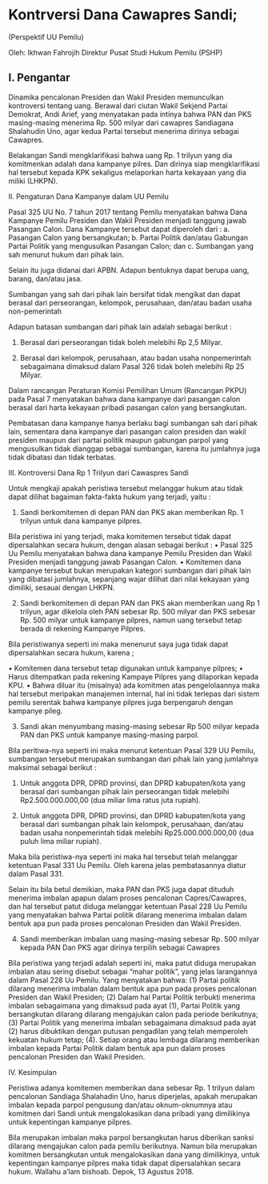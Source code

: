 # Kontrversi Dana Cawapres Sandi;
(Perspektif UU Pemilu)

Oleh:
Ikhwan Fahrojih
Direktur Pusat Studi Hukum Pemilu (PSHP)

## I. Pengantar

Dinamika pencalonan Presiden dan Wakil Presiden memunculkan kontroversi tentang uang. Berawal dari ciutan Wakil Sekjend Partai Demokrat, Andi Arief, yang menyatakan pada intinya bahwa PAN dan PKS masing-masing menerima Rp. 500 milyar dari cawapres Sandiagana Shalahudin Uno, agar kedua Partai tersebut menerima dirinya sebagai Cawapres.

Belakangan Sandi mengklarifikasi bahwa uang Rp. 1 trilyun yang dia komitmenkan adalah dana kampanye pilres. Dan dirinya siap mengklarifikasi hal tersebut kepada KPK sekaligus melaporkan harta kekayaan yang dia miliki (LHKPN).

II. Pengaturan Dana Kampanye dalam UU Pemilu

Pasal 325 UU No. 7 tahun 2017 tentang Pemilu menyatakan bahwa Dana Kampanye Pemilu Presiden dan Wakil Presiden menjadi tanggung jawab Pasangan Calon. Dana Kampanye tersebut dapat diperoleh dari :
a. Pasangan Calon yang bersangkutan;
b. Partai Politik dan/atau Gabungan Partai Politik yang mengusulkan Pasangan Calon; dan
c. Sumbangan yang sah menurut hukum dari pihak lain.

Selain itu juga didanai dari APBN. Adapun bentuknya dapat berupa uang, barang, dan/atau jasa.

Sumbangan yang sah dari pihak lain bersifat tidak mengikat dan dapat berasal dari perseorangan, kelompok, perusahaan, dan/atau badan usaha non-pemerintah

Adapun batasan sumbangan dari pihak lain adalah sebagai berikut :

1. Berasal dari perseorangan tidak boleh melebihi Rp 2,5 Milyar.

2. Berasal dari kelompok, perusahaan, atau badan usaha nonpemerintah sebagaimana dimaksud dalam Pasal 326 tidak boleh melebihi Rp 25 Milyar.

Dalam rancangan Peraturan Komisi Pemilihan Umum (Rancangan PKPU) pada Pasal 7 menyatakan bahwa dana kampanye dari pasangan calon berasal dari harta kekayaan pribadi pasangan calon yang bersangkutan.

Pembatasan dana kampanye hanya berlaku bagi sumbangan sah dari pihak lain, sementara dana kampanye dari pasangan calon presiden dan wakil presiden maupun dari partai politik maupun gabungan parpol yang mengusulkan tidak dianggap sebagai sumbangan, karena itu jumlahnya juga tidak dibatasi dan tidak terbatas.

III. Kontroversi Dana Rp 1 Trilyun dari Cawaspres Sandi

Untuk mengkaji apakah peristiwa tersebut melanggar hukum atau tidak dapat dilihat bagaiman fakta-fakta hukum yang terjadi, yaitu :

1. Sandi berkomitemen di depan PAN dan PKS akan memberikan Rp. 1 trilyun untuk dana kampanye pilpres.

Bila peristiwa ini yang terjadi, maka komitemen tersebut tidak dapat dipersalahkan secara hukum, dengan alasan sebagai berikut :
• Pasal 325 Uu Pemilu menyatakan bahwa dana kampanye Pemilu Presiden dan Wakil Presiden menjadi tanggung jawab Pasangan Calon.
• Komitemen dana kampanye tersebut bukan merupakan kategori sumbangan dari pihak lain yang dibatasi jumlahnya, sepanjang wajar dilihat dari nilai kekayaan yang dimiliki, sesauai dengan LHKPN.

2. Sandi berkomitemen di depan PAN dan PKS akan memberikan uang Rp 1 trilyun, agar dikelola oleh PAN sebesar Rp. 500 milyar dan PKS sebesar Rp. 500 milyar untuk kampanye pilpres, namun uang tersebut tetap berada di rekening Kampanye Pilpres.

Bila peristiwanya seperti ini maka menenurut saya juga tidak dapat dipersalahkan secara hukum, karena ;

• Komitemen dana tersebut tetap digunakan untuk kampanye pilpres;
• Harus ditempatkan pada rekening Kampaye Pilpres yang dilaporkan kepada KPU.
• Bahwa diluar itu (misalnya) ada komitmen atas pengelolaannya maka hal tersebut meripakan manajemen internal, hal ini tidak terlepas dari sistem pemilu serentak bahwa kampanye pilpres juga berpengaruh dengan kampanye pileg.

3. Sandi akan menyumbang masing-masing sebesar Rp 500 milyar kepada PAN dan PKS untuk kampanye masing-masing parpol.

Bila peritiwa-nya seperti ini maka menurut ketentuan Pasal 329 UU Pemilu, sumbangan tersebut merupakan sumbangan dari pihak lain yang jumlahnya maksimal sebagai berikut :

1. Untuk anggota DPR, DPRD provinsi, dan DPRD kabupaten/kota yang berasal dari sumbangan pihak lain perseorangan tidak melebihi Rp2.500.000.000,00 (dua miliar lima ratus juta rupiah).

2. Untuk anggota DPR, DPRD provinsi, dan DPRD kabupaten/kota yang berasal dari sumbangan pihak lain kelompok, perusahaan, dan/atau badan usaha nonpemerintah tidak melebihi Rp25.000.000.000,00 (dua puluh lima miliar rupiah).

Maka bila peristiwa-nya seperti ini maka hal tersebut telah melanggar ketentuan Pasal 331 Uu Pemilu. Oleh karena jelas pembatasannya diatur dalam Pasal 331.

Selain itu bila betul demikian, maka PAN dan PKS juga dapat dituduh menerima imbalan apapun dalam proses pencalonan Capres/Cawapres, dan hal tersebut patut diduga melanggar ketentuan Pasal 228 Uu Pemilu yang menyatakan bahwa Partai politik dilarang menerima imbalan dalam bentuk apa pun pada proses pencalonan Presiden dan Wakil Presiden.

4. Sandi memberikan imbalan uang masing-masing sebesar Rp. 500 milyar kepada PAN Dan PKS agar dirinya terpilih sebagai Cawapres

Bila peristiwa yang terjadi adalah seperti ini, maka patut diduga merupakan imbalan atau sering disebut sebagai “mahar politik”, yang jelas larangannya dalam Pasal 228 Uu Pemilu. Yang menyatakan bahwa:
(1) Partai politik dilarang menerima imbalan dalam bentuk apa pun pada proses pencalonan Presiden dan Wakil Presiden;
(2) Dalam hal Partai Politik terbukti menerima imbalan sebagaimana yang dimaksud pada ayat (1), Partai Politik yang bersangkutan dilarang dilarang mengajukan calon pada periode berikutnya;
(3) Partai Politik yang menerima imbalan sebagaimana dimaksud pada ayat (2) harus dibuktikan dengan putusan pengadilan yang telah memperoleh kekuatan hukum tetap;
(4). Setiap orang atau lembaga dilarang memberikan imbalan kepada Partai Politik dalam bentuk apa pun dalam proses pencalonan Presiden dan Wakil Presiden.

IV. Kesimpulan

Peristiwa adanya komitemen memberikan dana sebesar Rp. 1 trilyun dalam pencalonan Sandiaga Shalahadin Uno, harus diperjelas, apakah merupakan imbalan kepada parpol pengusung dan/atau oknum-oknumnya atau komitmen dari Sandi untuk mengalokasikan dana pribadi yang dimilikinya untuk kepentingan kampanye pilpres.

Bila merupakan imbalan maka parpol bersangkutan harus diberikan sanksi dilarang mengajukan calon pada pemilu berikutnya. Namun bila merupakan komitmen bersangkutan untuk mengalokasikan dana yang dimilikinya, untuk kepentingan kampanye pilpres maka tidak dapat dipersalahkan secara hukum. Wallahu a’lam bishoab.
Depok, 13 Agustus 2018.
